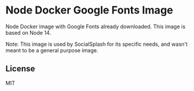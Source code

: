 # Node Docker Google Fonts Image

Node Docker image with Google Fonts already downloaded.
This image is based on Node 14.

Note: This image is used by SocialSplash for its specific needs, and wasn't meant to be a general purpose image.

## License

MIT
